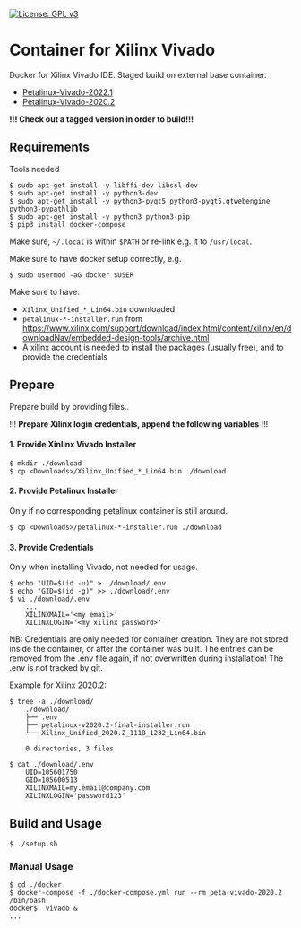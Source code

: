 [![License: GPL v3](https://img.shields.io/badge/License-GPL%20v3-blue.svg)](https://www.gnu.org/licenses/gpl-3.0.html)

# Container for Xilinx Vivado

Docker for Xilinx Vivado IDE. Staged build on external base container.  

- [Petalinux-Vivado-2022.1](https://github.com/Rubusch/docker__peta-vivado/tree/xilinx-2022.1)
- [Petalinux-Vivado-2020.2](https://github.com/Rubusch/docker__peta-vivado/tree/xilinx-2020.2)

**!!! Check out a tagged version in order to build!!!**


## Requirements

Tools needed  

```
$ sudo apt-get install -y libffi-dev libssl-dev
$ sudo apt-get install -y python3-dev
$ sudo apt-get install -y python3-pyqt5 python3-pyqt5.qtwebengine python3-pypathlib
$ sudo apt-get install -y python3 python3-pip
$ pip3 install docker-compose
```
Make sure, ``~/.local`` is within ``$PATH`` or re-link e.g. it to ``/usr/local``.  

Make sure to have docker setup correctly, e.g.  
```
$ sudo usermod -aG docker $USER
```

Make sure to have:  
  - ``Xilinx_Unified_*_Lin64.bin`` downloaded
  - ``petalinux-*-installer.run`` from https://www.xilinx.com/support/download/index.html/content/xilinx/en/downloadNav/embedded-design-tools/archive.html
  - A xilinx account is needed to install the packages (usually free), and to provide the credentials


## Prepare

Prepare build by providing files..  

!!! **Prepare Xilinx login credentials, append the following variables** !!!  


#### 1. Provide Xinlinx Vivado Installer

```
$ mkdir ./download
$ cp <Downloads>/Xilinx_Unified_*_Lin64.bin ./download
```

#### 2. Provide Petalinux Installer

Only if no corresponding petalinux container is still around.  

```
$ cp <Downloads>/petalinux-*-installer.run ./download
```

#### 3. Provide Credentials

Only when installing Vivado, not needed for usage.  

```
$ echo "UID=$(id -u)" > ./download/.env
$ echo "GID=$(id -g)" >> ./download/.env
$ vi ./download/.env
    ...
    XILINXMAIL='<my email>'
    XILINXLOGIN='<my xilinx password>'
```
NB: Credentials are only needed for container creation. They are not stored
inside the container, or after the container was built. The entries can be
removed from the .env file again, if not overwritten during installation!
The .env is not tracked by git.  

Example for Xilinx 2020.2:  
```
$ tree -a ./download/
    ./download/
    ├── .env
    ├── petalinux-v2020.2-final-installer.run
    └── Xilinx_Unified_2020.2_1118_1232_Lin64.bin

    0 directories, 3 files

$ cat ./download/.env
    UID=105601750
    GID=105600513
    XILINXMAIL=my.email@company.com
    XILINXLOGIN='password123'
```

## Build and Usage

```
$ ./setup.sh
```


### Manual Usage

```
$ cd ./docker
$ docker-compose -f ./docker-compose.yml run --rm peta-vivado-2020.2 /bin/bash
docker$  vivado &
...
```
